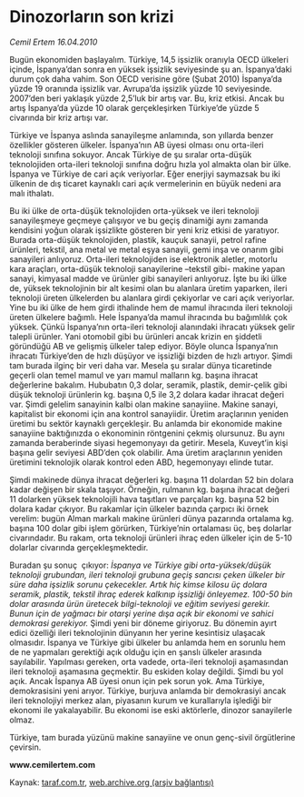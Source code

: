 # Dinozorların son krizi

*Cemil Ertem 16.04.2010*

<div class="yazi"><p>Bugün ekonomiden başlayalım. Türkiye, 14,5 işsizlik oranıyla OECD ülkeleri içinde, İspanya’dan sonra en yüksek işsizlik seviyesinde şu an. İspanya’daki durum çok daha vahim. Son OECD verisine göre (Şubat 2010) İspanya’da yüzde 19 oranında işsizlik var. Avrupa’da işsizlik yüzde 10 seviyesinde. 2007’den beri yaklaşık yüzde 2,5’luk bir artış var. Bu, kriz etkisi. Ancak bu artış İspanya’da yüzde 10 olarak gerçekleşirken Türkiye’de yüzde 5 civarında bir kriz artışı var.</p>
<p>Türkiye ve İspanya aslında sanayileşme anlamında, son yıllarda benzer özellikler gösteren ülkeler. İspanya’nın AB üyesi olması onu orta-ileri teknoloji sınıfına sokuyor. Ancak Türkiye de şu sıralar orta-düşük teknolojiden orta-ileri teknoloji sınıfına doğru hızla yol almakta olan bir ülke. İspanya ve Türkiye de cari açık veriyorlar. Eğer enerjiyi saymazsak bu iki ülkenin de dış ticaret kaynaklı cari açık vermelerinin en büyük nedeni ara malı ithalatı.</p>
<p>Bu iki ülke de orta-düşük teknolojiden orta-yüksek ve ileri teknoloji sanayileşmeye geçmeye çalışıyor ve bu geçiş dinamiği aynı zamanda kendisini yoğun olarak işsizlikte gösteren bir yeni kriz etkisi de yaratıyor. Burada orta-düşük teknolojiden, plastik, kauçuk sanayii, petrol rafine ürünleri, tekstil, ana metal ve metal eşya sanayii, gemi inşa ve onarım gibi sanayileri anlıyoruz. Orta-ileri teknolojiden ise elektronik aletler, motorlu kara araçları, orta-düşük teknoloji sanayilerine –tekstil gibi- makine yapan sanayi, kimyasal madde ve ürünler gibi sanayileri anlıyoruz. İşte bu iki ülke de, yüksek teknolojinin bir alt kesimi olan bu alanlara üretim yaparken, ileri teknoloji üreten ülkelerden bu alanlara girdi çekiyorlar ve cari açık veriyorlar. Yine bu iki ülke de hem girdi ithalinde hem de mamul ihracında ileri teknoloji üreten ülkelere bağımlı. Hele İspanya’da mamul ihracında bu bağımlılık çok yüksek. Çünkü İspanya’nın orta-ileri teknoloji alanındaki ihracatı yüksek gelir talepli ürünler. Yani otomobil gibi bu ürünleri ancak krizin en şiddetli göründüğü AB ve gelişmiş ülkeler talep ediyor. Böyle olunca İspanya’nın ihracatı Türkiye’den de hızlı düşüyor ve işsizliği bizden de hızlı artıyor. Şimdi tam burada ilginç bir veri daha var. Mesela şu sıralar dünya ticaretinde geçerli olan temel mamul ve yarı mamul malların kg. başına ihracat değerlerine bakalım. Hububatın 0,3 dolar, seramik, plastik, demir-çelik gibi düşük teknoloji ürünlerin kg. başına 0,5 ile 3,2 dolara kadar ihracat değeri var. Şimdi gelelim sanayinin kalbi olan makine sanayiine. Makine sanayi, kapitalist bir ekonomi için ana kontrol sanayiidir. Üretim araçlarının yeniden üretimi bu sektör kaynaklı gerçekleşir. Bu anlamda bir ekonomide makine sanayiine baktığınızda o ekonominin röntgenini çekmiş olursunuz. Bu aynı zamanda beraberinde siyasi hegemonyayı da getirir. Mesela, Kuveyt’in kişi başına gelir seviyesi ABD’den çok olabilir. Ama üretim araçlarının yeniden üretimini teknolojik olarak kontrol eden ABD, hegemonyayı elinde tutar.</p>
<p>Şimdi makinede dünya ihracat değerleri kg. başına 11 dolardan 52 bin dolara kadar değişen bir skala taşıyor. Örneğin, rulmanın kg. başına ihracat değeri 11 dolarken yüksek teknolojili hava taşıtları ve parçaları kg. başına 52 bin dolara kadar çıkıyor. Bu rakamlar için ülkeler bazında çarpıcı iki örnek verelim: bugün Alman markalı makine ürünleri dünya pazarında ortalama kg. başına 100 dolar gibi işlem görürken, Türkiye’nin ortalaması üç, beş dolarlar civarındadır. Bu rakam, orta teknoloji ürünleri ihraç eden ülkeler için de 5-10 dolarlar civarında gerçekleşmektedir. </p>
<p>Buradan şu sonuç  çıkıyor: <i>İspanya ve Türkiye gibi orta-yüksek/düşük teknoloji grubundan, ileri teknoloji grubuna geçiş sancısı çeken ülkeler bir süre daha işsizlik sorunu çekecekler. Artık hiç kimse kilosu üç dolara seramik, plastik, tekstil ihraç ederek kalkınıp işsizliği önleyemez. 100-50 bin dolar arasında ürün üretecek bilgi-teknoloji ve eğitim seviyesi gerekir. Bunun için de yağmacı bir otarşi yerine dışa açık bir ekonomi ve sahici demokrasi gerekiyor. </i>Şimdi yeni bir döneme giriyoruz. Bu dönemin ayırt edici özelliği ileri teknolojinin dünyanın her yerine kesintisiz ulaşacak olmasıdır. İspanya ve Türkiye gibi ülkeler bu anlamda hem en sorunlu hem de ne yapmaları gerektiği açık olduğu için en şanslı ülkeler arasında sayılabilir. Yapılması gereken, orta vadede, orta-ileri teknoloji aşamasından ileri teknoloji aşamasına geçmektir. Bu eskiden kolay değildi. Şimdi bu yol açık. Ancak İspanya AB üyesi onun için pek sorun yok. Ama Türkiye, demokrasisini yeni arıyor. Türkiye, burjuva anlamda bir demokrasiyi ancak ileri teknolojiyi merkez alan, piyasanın kurum ve kurallarıyla işlediği bir ekonomi ile yakalayabilir. Bu ekonomi ise eski aktörlerle, dinozor sanayilerle olmaz. </p>
<p>Türkiye, tam burada yüzünü makine sanayiine ve onun genç-sivil örgütlerine çevirsin.</p>
<p><b>www.cemilertem.com</b></p></div>

Kaynak: [taraf.com.tr](http://www.taraf.com.tr:80/makale/10905.htm), [web.archive.org (arşiv bağlantısı)](http://web.archive.org/web/20100419155749/http://www.taraf.com.tr:80/makale/10905.htm)
